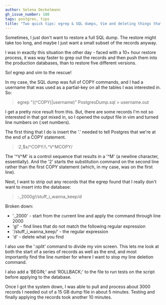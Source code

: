 ```yaml
---
author: Selena Deckelmann
gh_issue_number: 188
tags: postgres, tips
title: "Two quick tips: egrep & SQL dumps, Vim and deleting things that don’t match"
---
```


Sometimes, I just don't want to restore a full SQL dump.  The restore might take too long, and maybe I just want a small subset of the records anyway.

I was in exactly this situation the other day - faced with a 10+ hour restore process, it was way faster to grep out the records and then push them into the production databases, than to restore five different versions.

So! egrep and vim to the rescue!

In my case, the SQL dump was full of COPY commands, and I had a username that was used as a partial-key on all the tables I was interested in. So:

> egrep "((^COPY)|username)" PostgresDump.sql > username.out

I get a pretty nice result from this. But, there are some records I'm not so interested in that got mixed in, so I opened the output file in vim and turned line numbers on (:set numbers).

The first thing that I do is insert the '\.' needed to tell Postgres that we're at the end of a COPY statement.

> :2,$s/^COPY/\\\.^V^MCOPY/

The '^V^M' is a control sequence that results in a '^M' (a newline character, essentially). And the '2' starts the substitution command on the second line rather than the first COPY statement (which, in my case, was on the first line).

Next, I want to strip out any records that the egrep found that I really don't want to insert into the database:

> :.,2000g!/stuff_i_wanna_keep/d

Broken down:

- '.,2000' - start from the current line and apply the command through line 2000
- 'g!' - find lines that do not match the following regular expression
- '/stuff_i_wanna_keep/' - the regular expression
- 'd' - delete what you find

I also use the ':split' command to divide my vim screen. This lets me look at both the start of a series of records as well as the end, and most importantly find the line number for where I want to stop my line deletion command.

I also add a 'BEGIN;' and 'ROLLBACK;' to the file to run tests on the script before applying to the database.

Once I got the system down, I was able to pull and process about 3000 records I needed out of a 15 GB dump file in about 5 minutes.  Testing and finally applying the records took another 10 minutes.
